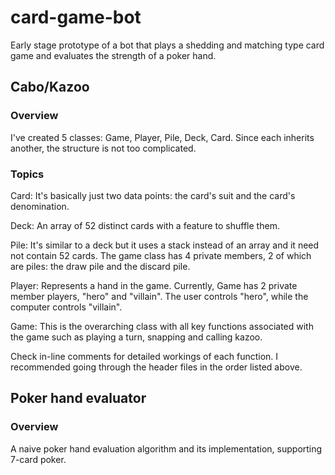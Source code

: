 # card-game-bot
Early stage prototype of a bot that plays a shedding and matching type card game and evaluates the strength of a poker hand.

## Cabo/Kazoo

### Overview

I've created 5 classes: Game, Player, Pile, Deck, Card. Since each inherits another, the structure is not too complicated.

### Topics

Card: It's basically just two data points: the card's suit and the card's denomination.

Deck: An array of 52 distinct cards with a feature to shuffle them.

Pile: It's similar to a deck but it uses a stack instead of an array and it need not contain 52 cards. The game class has 4 private members, 2 of which are piles: the draw pile and the discard pile.

Player: Represents a hand in the game. Currently, Game has 2 private member players, "hero" and "villain". The user controls "hero", while the computer controls "villain".

Game: This is the overarching class with all key functions associated with the game such as playing a turn, snapping and calling kazoo. 

Check in-line comments for detailed workings of each function. I recommended going through the header files in the order listed above. 

## Poker hand evaluator

### Overview

A naive poker hand evaluation algorithm and its implementation, supporting 7-card poker. 

